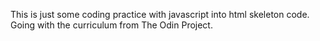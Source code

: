 This is just some coding practice with javascript into html skeleton code. Going with the curriculum from The Odin Project.